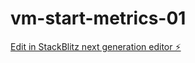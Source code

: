 # vm-start-metrics-01

[Edit in StackBlitz next generation editor ⚡️](https://stackblitz.com/~/github.com/jpmellow/vm-start-metrics-01)